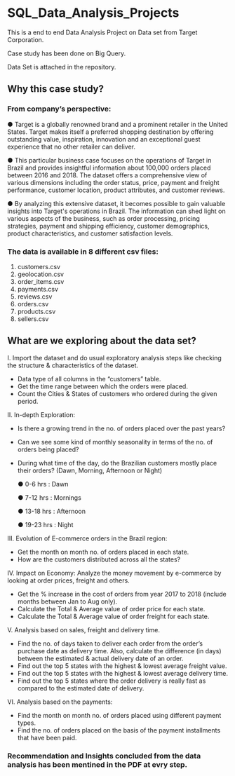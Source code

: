 # SQL_Data_Analysis_Projects
This is a end to end Data Analysis Project on Data set from Target Corporation.

Case study has been done on Big Query.

Data Set is attached in the repository.



## Why this case study?

### From company’s perspective:
 
 
 ● Target is a globally renowned brand and a prominent retailer in the United States.
Target makes itself a preferred shopping destination by offering outstanding value,
inspiration, innovation and an exceptional guest experience that no other retailer can
deliver.


 ● This particular business case focuses on the operations of Target in Brazil and provides
insightful information about 100,000 orders placed between 2016 and 2018. The
dataset offers a comprehensive view of various dimensions including the order status,
price, payment and freight performance, customer location, product attributes, and
customer reviews.


 ● By analyzing this extensive dataset, it becomes possible to gain valuable insights into
Target's operations in Brazil. The information can shed light on various aspects of the
business, such as order processing, pricing strategies, payment and shipping efficiency,
customer demographics, product characteristics, and customer satisfaction levels.


### The data is available in 8 different csv files:
1. customers.csv
2. geolocation.csv 
3. order_items.csv
4. payments.csv
5. reviews.csv
6. orders.csv
7. products.csv
8. sellers.csv


## What are we exploring about the data set?

I. Import the dataset and do usual exploratory analysis steps like checking the
structure & characteristics of the dataset.

* Data type of all columns in the “customers” table.
* Get the time range between which the orders were placed.
* Count the Cities & States of customers who ordered during the given period.

II. In-depth Exploration:
* Is there a growing trend in the no. of orders placed over the past years?
* Can we see some kind of monthly seasonality in terms of the no. of orders being
placed?
* During what time of the day, do the Brazilian customers mostly place their
orders? (Dawn, Morning, Afternoon or Night)

   ● 0-6 hrs : Dawn
  
   ● 7-12 hrs : Mornings
  
   ● 13-18 hrs : Afternoon
  
   ● 19-23 hrs : Night

III. Evolution of E-commerce orders in the Brazil region:
* Get the month on month no. of orders placed in each state.
* How are the customers distributed across all the states?

IV. Impact on Economy: Analyze the money movement by e-commerce by looking at
order prices, freight and others.
* Get the % increase in the cost of orders from year 2017 to 2018 (include
months between Jan to Aug only).
* Calculate the Total & Average value of order price for each state.
* Calculate the Total & Average value of order freight for each state.

V. Analysis based on sales, freight and delivery time.
* Find the no. of days taken to deliver each order from the order’s purchase date
as delivery time.
Also, calculate the difference (in days) between the estimated & actual delivery
date of an order.
* Find out the top 5 states with the highest & lowest average freight value.
* Find out the top 5 states with the highest & lowest average delivery time.
* Find out the top 5 states where the order delivery is really fast as compared to
the estimated date of delivery.

VI. Analysis based on the payments:
* Find the month on month no. of orders placed using different payment types.
* Find the no. of orders placed on the basis of the payment installments that have
been paid.

### Recommendation and Insights concluded from the data analysis has been mentined in the PDF at evry step.

